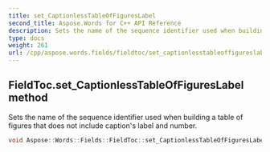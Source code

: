 ```yaml
---
title: set_CaptionlessTableOfFiguresLabel
second_title: Aspose.Words for C++ API Reference
description: Sets the name of the sequence identifier used when building a table of figures that does not include caption's label and number. 
type: docs
weight: 261
url: /cpp/aspose.words.fields/fieldtoc/set_captionlesstableoffigureslabel/
---
```

## FieldToc.set_CaptionlessTableOfFiguresLabel method


Sets the name of the sequence identifier used when building a table of figures that does not include caption's label and number.

```cpp
void Aspose::Words::Fields::FieldToc::set_CaptionlessTableOfFiguresLabel(const System::String &value)
```

